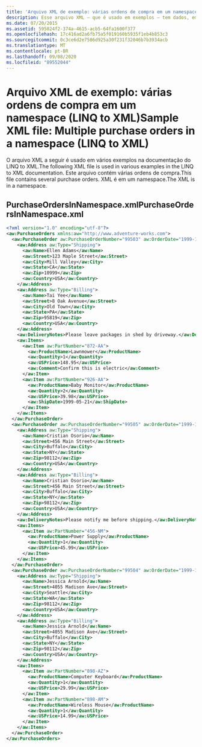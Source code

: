 ```yaml
---
title: 'Arquivo XML de exemplo: várias ordens de compra em um namespace-LINQ to XML'
description: Esse arquivo XML — que é usado em exemplos — tem dados, em um namespace, sobre ordens de compra.
ms.date: 07/20/2015
ms.assetid: 595024f2-374a-4615-acb5-64fa1600f377
ms.openlocfilehash: 17c416ad2a6fb75a5f019160b5935f1eb4b853c3
ms.sourcegitcommit: 0c3ce6d2e7586d925a30f231f32046b7b3934acb
ms.translationtype: MT
ms.contentlocale: pt-BR
ms.lasthandoff: 09/08/2020
ms.locfileid: "89552044"
---
```

# <a name="sample-xml-file-multiple-purchase-orders-in-a-namespace-linq-to-xml"></a><span data-ttu-id="7a4e5-103">Arquivo XML de exemplo: várias ordens de compra em um namespace (LINQ to XML)</span><span class="sxs-lookup"><span data-stu-id="7a4e5-103">Sample XML file: Multiple purchase orders in a namespace (LINQ to XML)</span></span>

<span data-ttu-id="7a4e5-104">O arquivo XML a seguir é usado em vários exemplos na documentação do LINQ to XML.</span><span class="sxs-lookup"><span data-stu-id="7a4e5-104">The following XML file is used in various examples in the LINQ to XML documentation.</span></span> <span data-ttu-id="7a4e5-105">Este arquivo contém várias ordens de compra.</span><span class="sxs-lookup"><span data-stu-id="7a4e5-105">This file contains several purchase orders.</span></span> <span data-ttu-id="7a4e5-106">XML é em um namespace.</span><span class="sxs-lookup"><span data-stu-id="7a4e5-106">The XML is in a namespace.</span></span>

## <a name="purchaseordersinnamespacexml"></a><span data-ttu-id="7a4e5-107">PurchaseOrdersInNamespace.xml</span><span class="sxs-lookup"><span data-stu-id="7a4e5-107">PurchaseOrdersInNamespace.xml</span></span>

```xml
<?xml version="1.0" encoding="utf-8"?>
<aw:PurchaseOrders xmlns:aw="http://www.adventure-works.com">
  <aw:PurchaseOrder aw:PurchaseOrderNumber="99503" aw:OrderDate="1999-10-20">
    <aw:Address aw:Type="Shipping">
      <aw:Name>Ellen Adams</aw:Name>
      <aw:Street>123 Maple Street</aw:Street>
      <aw:City>Mill Valley</aw:City>
      <aw:State>CA</aw:State>
      <aw:Zip>10999</aw:Zip>
      <aw:Country>USA</aw:Country>
    </aw:Address>
    <aw:Address aw:Type="Billing">
      <aw:Name>Tai Yee</aw:Name>
      <aw:Street>8 Oak Avenue</aw:Street>
      <aw:City>Old Town</aw:City>
      <aw:State>PA</aw:State>
      <aw:Zip>95819</aw:Zip>
      <aw:Country>USA</aw:Country>
    </aw:Address>
    <aw:DeliveryNotes>Please leave packages in shed by driveway.</aw:DeliveryNotes>
    <aw:Items>
      <aw:Item aw:PartNumber="872-AA">
        <aw:ProductName>Lawnmower</aw:ProductName>
        <aw:Quantity>1</aw:Quantity>
        <aw:USPrice>148.95</aw:USPrice>
        <aw:Comment>Confirm this is electric</aw:Comment>
      </aw:Item>
      <aw:Item aw:PartNumber="926-AA">
        <aw:ProductName>Baby Monitor</aw:ProductName>
        <aw:Quantity>2</aw:Quantity>
        <aw:USPrice>39.98</aw:USPrice>
        <aw:ShipDate>1999-05-21</aw:ShipDate>
      </aw:Item>
    </aw:Items>
  </aw:PurchaseOrder>
  <aw:PurchaseOrder aw:PurchaseOrderNumber="99505" aw:OrderDate="1999-10-22">
    <aw:Address aw:Type="Shipping">
      <aw:Name>Cristian Osorio</aw:Name>
      <aw:Street>456 Main Street</aw:Street>
      <aw:City>Buffalo</aw:City>
      <aw:State>NY</aw:State>
      <aw:Zip>98112</aw:Zip>
      <aw:Country>USA</aw:Country>
    </aw:Address>
    <aw:Address aw:Type="Billing">
      <aw:Name>Cristian Osorio</aw:Name>
      <aw:Street>456 Main Street</aw:Street>
      <aw:City>Buffalo</aw:City>
      <aw:State>NY</aw:State>
      <aw:Zip>98112</aw:Zip>
      <aw:Country>USA</aw:Country>
    </aw:Address>
    <aw:DeliveryNotes>Please notify me before shipping.</aw:DeliveryNotes>
    <aw:Items>
      <aw:Item aw:PartNumber="456-NM">
        <aw:ProductName>Power Supply</aw:ProductName>
        <aw:Quantity>1</aw:Quantity>
        <aw:USPrice>45.99</aw:USPrice>
      </aw:Item>
    </aw:Items>
  </aw:PurchaseOrder>
  <aw:PurchaseOrder aw:PurchaseOrderNumber="99504" aw:OrderDate="1999-10-22">
    <aw:Address aw:Type="Shipping">
      <aw:Name>Jessica Arnold</aw:Name>
      <aw:Street>4055 Madison Ave</aw:Street>
      <aw:City>Seattle</aw:City>
      <aw:State>WA</aw:State>
      <aw:Zip>98112</aw:Zip>
      <aw:Country>USA</aw:Country>
    </aw:Address>
    <aw:Address aw:Type="Billing">
      <aw:Name>Jessica Arnold</aw:Name>
      <aw:Street>4055 Madison Ave</aw:Street>
      <aw:City>Buffalo</aw:City>
      <aw:State>NY</aw:State>
      <aw:Zip>98112</aw:Zip>
      <aw:Country>USA</aw:Country>
    </aw:Address>
    <aw:Items>
      <aw:Item aw:PartNumber="898-AZ">
        <aw:ProductName>Computer Keyboard</aw:ProductName>
        <aw:Quantity>1</aw:Quantity>
        <aw:USPrice>29.99</aw:USPrice>
      </aw:Item>
      <aw:Item aw:PartNumber="898-AM">
        <aw:ProductName>Wireless Mouse</aw:ProductName>
        <aw:Quantity>1</aw:Quantity>
        <aw:USPrice>14.99</aw:USPrice>
      </aw:Item>
    </aw:Items>
  </aw:PurchaseOrder>
</aw:PurchaseOrders>
```
